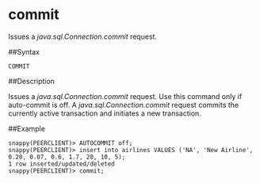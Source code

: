 # commit

Issues a *java.sql.Connection.commit* request.

##Syntax

``` pre
COMMIT
```

<a id="rtoolsijcomref31510__section_8AFE9E666623401FA0F87457575AE267"></a>
##Description

Issues a *java.sql.Connection.commit* request. Use this command only if auto-commit is off. A *java.sql.Connection.commit* request commits the currently active transaction and initiates a new transaction.

##Example

``` pre
snappy(PEERCLIENT)> AUTOCOMMIT off;
snappy(PEERCLIENT)> insert into airlines VALUES ('NA', 'New Airline', 0.20, 0.07, 0.6, 1.7, 20, 10, 5);
1 row inserted/updated/deleted
snappy(PEERCLIENT)> commit;
```


